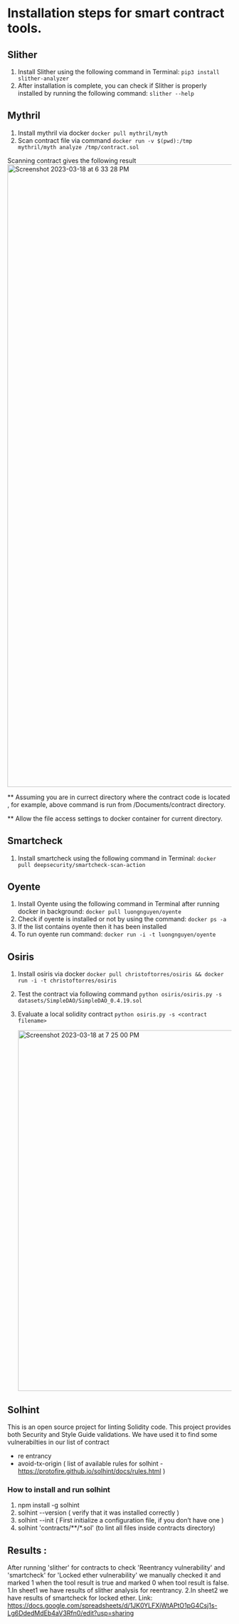 # Installation steps for smart contract tools.



## Slither 
1. Install Slither using the following command in Terminal:
      `pip3 install slither-analyzer`
2. After installation is complete, you can check if Slither is properly installed by running the following command:
      `slither --help`
      

## Mythril 

1. Install mythril via docker `docker pull mythril/myth`
2. Scan contract file via command `docker run -v $(pwd):/tmp mythril/myth analyze /tmp/contract.sol`

Scanning contract gives the following result
<img width="1395" alt="Screenshot 2023-03-18 at 6 33 28 PM" src="https://user-images.githubusercontent.com/15656052/226108012-07b9fa71-e4f6-4740-9c58-ef9fb43dff23.png">


** Assuming you are in currect directory where the contract code is located , for example, above command is run from /Documents/contract directory.

** Allow the file access settings to docker container for current directory.

## Smartcheck
1. Install smartcheck using the following command in Terminal:
          `docker pull deepsecurity/smartcheck-scan-action`


## Oyente
1. Install Oyente using the following command in Terminal after running docker in background:
      `docker pull luongnguyen/oyente`
2. Check if oyente is installed or not by using the command:
      `docker ps -a`
3. If the list contains oyente then it has been installed
4. To run oyente run command:
      `docker run -i -t luongnguyen/oyente`
      

## Osiris
1. Install osiris via docker 
   `docker pull christoftorres/osiris && docker run -i -t christoftorres/osiris`
2. Test the contract via following command 
   `python osiris/osiris.py -s datasets/SimpleDAO/SimpleDAO_0.4.19.sol`   
3. Evaluate a local solidity contract
   `python osiris.py -s <contract filename>`

   <img width="808" alt="Screenshot 2023-03-18 at 7 25 00 PM" src="https://user-images.githubusercontent.com/15656052/226110484-c9e36469-ca80-4668-8316-dfd96fbb1e3e.png">


## Solhint
This is an open source project for linting Solidity code. This project provides both Security and Style Guide validations.
We have used it to find some vulnerabilties in our list of contract 
- re entrancy
- avoid-tx-origin
( list of available rules for solhint - https://protofire.github.io/solhint/docs/rules.html )

### How to install and run solhint
1. npm install -g solhint
2. solhint --version ( verify that it was installed correctly )
3. solhint --init ( First initialize a configuration file, if you don’t have one )
4. solhint 'contracts/**/*.sol' (to lint all files inside contracts directory)




## Results :
After running 'slither' for contracts to check 'Reentrancy vulnerability' and 'smartcheck' for 'Locked ether vulnerability' we manually checked it and marked 1 when the tool result is true and marked 0 when tool result is false.
1.In sheet1 we have results of slither analysis for reentrancy.
2.In sheet2 we have results of smartcheck for locked ether.
Link: https://docs.google.com/spreadsheets/d/1JK0YLFXiWtAPtO1pG4Csj1s-Lg6DdedMdEb4aV3Rfn0/edit?usp=sharing
